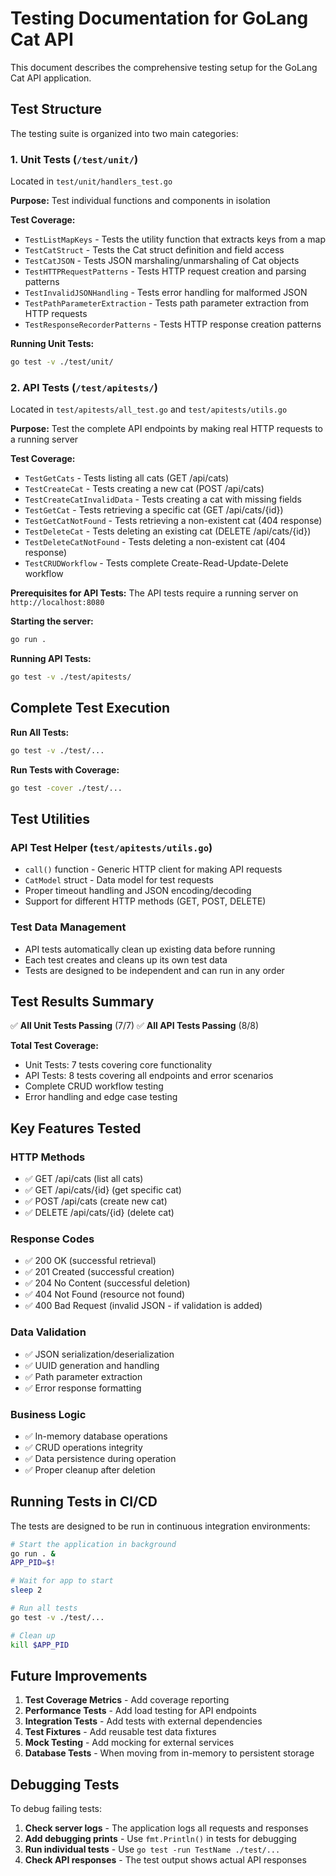 # Testing Documentation for GoLang Cat API

This document describes the comprehensive testing setup for the GoLang Cat API application.

## Test Structure

The testing suite is organized into two main categories:

### 1. Unit Tests (`/test/unit/`)

Located in `test/unit/handlers_test.go`

**Purpose:** Test individual functions and components in isolation

**Test Coverage:**

- `TestListMapKeys` - Tests the utility function that extracts keys from a map
- `TestCatStruct` - Tests the Cat struct definition and field access
- `TestCatJSON` - Tests JSON marshaling/unmarshaling of Cat objects
- `TestHTTPRequestPatterns` - Tests HTTP request creation and parsing patterns
- `TestInvalidJSONHandling` - Tests error handling for malformed JSON
- `TestPathParameterExtraction` - Tests path parameter extraction from HTTP requests
- `TestResponseRecorderPatterns` - Tests HTTP response creation patterns

**Running Unit Tests:**

```bash
go test -v ./test/unit/
```

### 2. API Tests (`/test/apitests/`)

Located in `test/apitests/all_test.go` and `test/apitests/utils.go`

**Purpose:** Test the complete API endpoints by making real HTTP requests to a running server

**Test Coverage:**

- `TestGetCats` - Tests listing all cats (GET /api/cats)
- `TestCreateCat` - Tests creating a new cat (POST /api/cats)
- `TestCreateCatInvalidData` - Tests creating a cat with missing fields
- `TestGetCat` - Tests retrieving a specific cat (GET /api/cats/{id})
- `TestGetCatNotFound` - Tests retrieving a non-existent cat (404 response)
- `TestDeleteCat` - Tests deleting an existing cat (DELETE /api/cats/{id})
- `TestDeleteCatNotFound` - Tests deleting a non-existent cat (404 response)
- `TestCRUDWorkflow` - Tests complete Create-Read-Update-Delete workflow

**Prerequisites for API Tests:**
The API tests require a running server on `http://localhost:8080`

**Starting the server:**

```bash
go run .
```

**Running API Tests:**

```bash
go test -v ./test/apitests/
```

## Complete Test Execution

**Run All Tests:**

```bash
go test -v ./test/...
```

**Run Tests with Coverage:**

```bash
go test -cover ./test/...
```

## Test Utilities

### API Test Helper (`test/apitests/utils.go`)

- `call()` function - Generic HTTP client for making API requests
- `CatModel` struct - Data model for test requests
- Proper timeout handling and JSON encoding/decoding
- Support for different HTTP methods (GET, POST, DELETE)

### Test Data Management

- API tests automatically clean up existing data before running
- Each test creates and cleans up its own test data
- Tests are designed to be independent and can run in any order

## Test Results Summary

✅ **All Unit Tests Passing** (7/7)
✅ **All API Tests Passing** (8/8)

**Total Test Coverage:**

- Unit Tests: 7 tests covering core functionality
- API Tests: 8 tests covering all endpoints and error scenarios
- Complete CRUD workflow testing
- Error handling and edge case testing

## Key Features Tested

### HTTP Methods

- ✅ GET /api/cats (list all cats)
- ✅ GET /api/cats/{id} (get specific cat)
- ✅ POST /api/cats (create new cat)
- ✅ DELETE /api/cats/{id} (delete cat)

### Response Codes

- ✅ 200 OK (successful retrieval)
- ✅ 201 Created (successful creation)
- ✅ 204 No Content (successful deletion)
- ✅ 404 Not Found (resource not found)
- ✅ 400 Bad Request (invalid JSON - if validation is added)

### Data Validation

- ✅ JSON serialization/deserialization
- ✅ UUID generation and handling
- ✅ Path parameter extraction
- ✅ Error response formatting

### Business Logic

- ✅ In-memory database operations
- ✅ CRUD operations integrity
- ✅ Data persistence during operation
- ✅ Proper cleanup after deletion

## Running Tests in CI/CD

The tests are designed to be run in continuous integration environments:

```bash
# Start the application in background
go run . &
APP_PID=$!

# Wait for app to start
sleep 2

# Run all tests
go test -v ./test/...

# Clean up
kill $APP_PID
```

## Future Improvements

1. **Test Coverage Metrics** - Add coverage reporting
2. **Performance Tests** - Add load testing for API endpoints
3. **Integration Tests** - Add tests with external dependencies
4. **Test Fixtures** - Add reusable test data fixtures
5. **Mock Testing** - Add mocking for external services
6. **Database Tests** - When moving from in-memory to persistent storage

## Debugging Tests

To debug failing tests:

1. **Check server logs** - The application logs all requests and responses
2. **Add debugging prints** - Use `fmt.Println()` in tests for debugging
3. **Run individual tests** - Use `go test -run TestName ./test/...`
4. **Check API responses** - The test output shows actual API responses

